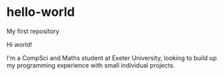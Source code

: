 # hello-world
My first repository

Hi world!

I'm a CompSci and Maths student at Exeter University, looking to build up my programming experience with small individual projects.

